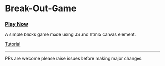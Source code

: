 # Break-Out-Game
### <a href="https://vcode11.github.io/Break-Out-Game/">Play Now</a>
A simple bricks game made using JS and html5 canvas element.<br>

<a href="https://developer.mozilla.org/en-US/docs/Games/Tutorials/2D_Breakout_game_pure_JavaScript">Tutorial</a>
<br>
<hr>

 PRs are welcome please raise issues before making major changes.
